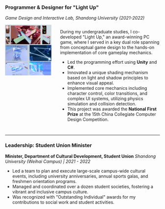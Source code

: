 <!-- ---
layout: default
--- -->

<!-- ## Selected Projects & Leadership Experience

--- -->

### Programmer & Designer for "Light Up"
*Game Design and Interactive Lab, Shandong University (2021-2022)*

<div style="display: flex; margin-bottom: 2em;">
    <div style="flex: 0 0 30%; margin-right: 2em;">
        <img src="/static/assets/img/light_up_game.png" alt="Light Up Game Screenshot" style="width: 100%;">
    </div>
    <div style="flex: 1;">
        <p>
            During my undergraduate studies, I co-developed "Light Up," an award-winning PC game, where I served in a key dual role spanning from conceptual game design to the hands-on implementation of core gameplay mechanics.
        </p>
        <ul>
            <li>Led the programming effort using <strong>Unity</strong> and <strong>C#</strong>.</li>
            <li>Innovated a unique shading mechanism based on light and shadow principles to enhance visual appeal.</li>
            <li>Implemented core mechanics including character control, color transitions, and complex UI systems, utilizing physics simulation and collision detection.</li>
            <li>This project was awarded the <strong>National First Prize</strong> at the 15th China Collegiate Computer Design Competition.</li>
        </ul>
    </div>
</div>

---

<!-- ### Leadership: Minister of Cultural Development Department
*Minister of Student Union's Department of Cultural Development in Weihai Campus, Shandong University (2021-2022)*

- Led a team to organize large-scale campus-wide cultural events, including university anniversary celebrations, annual sports galas, and freshmen orientation activities.
- Managed and coordinated over a dozen student societies, fostering a vibrant and inclusive campus culture.
- Was recognized with "Outstanding Individual" awards for my contributions to social work and student activities. -->

### Leadership: Student Union Minister
**Minister, Department of Cultural Development, Student Union**
*Shandong University (Weihai Campus) | 2021 - 2022*

- Led a team to plan and execute large-scale campus-wide cultural events, including university anniversaries, annual sports galas, and freshmen orientation programs.
- Managed and coordinated over a dozen student societies, fostering a vibrant and inclusive campus culture.
- Was recognized with "Outstanding Individual" awards for my contributions to social work and student activities.